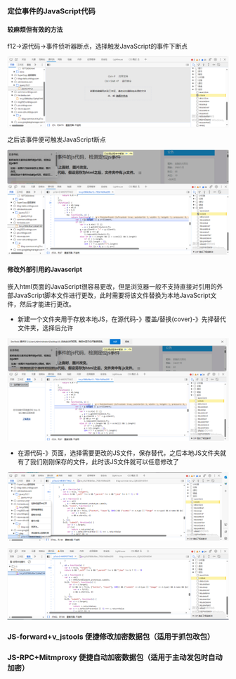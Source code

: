 ### 定位事件的JavaScript代码

#### 较麻烦但有效的方法

f12->源代码->事件侦听器断点，选择触发JavaScript的事件下断点

![image-20231130200701358](.\images\image-20231130200701358.png)

之后该事件便可触发JavaScript断点

![image-20231130200813988](.\images\image-20231130200813988.png)

#### 修改外部引用的Javascript

嵌入html页面的JavaScript很容易更改，但是浏览器一般不支持直接对引用的外部JavaScript脚本文件进行更改，此时需要将该文件替换为本地JavaScript文件，然后才能进行更改。

* 新建一个文件夹用于存放本地JS，在源代码-》覆盖/替换(cover)-》先择替代文件夹，选择后允许

![image-20231130201221221](.\images\image-20231130201221221.png)

* 在源代码-》页面，选择需要更改的JS文件，保存替代，之后本地JS文件夹就有了我们刚刚保存的文件，此时该JS文件就可以任意修改了

![image-20231130201538282](.\images\image-20231130201538282.png)

![image-20231130201601128](.\images\image-20231130201601128.png)

### JS-forward+v_jstools 便捷修改加密数据包（适用于抓包改包）

### JS-RPC+Mitmproxy 便捷自动加密数据包（适用于主动发包时自动加密）